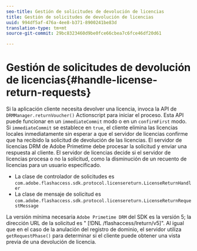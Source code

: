 ```yaml
---
seo-title: Gestión de solicitudes de devolución de licencias
title: Gestión de solicitudes de devolución de licencias
uuid: 994df5af-476a-4ee8-b371-8900241be83d
translation-type: tm+mt
source-git-commit: 29bc8323460d9be0fce66cbea7c6fce46df20d61

---
```



# Gestión de solicitudes de devolución de licencias{#handle-license-return-requests}

Si la aplicación cliente necesita devolver una licencia, invoca la API de `DRMManager.returnVoucher()` Actionscript para iniciar el proceso. Esta API puede funcionar en un `immediateCommit` modo o en un `confirmFirst` modo. Si `immediateCommit` se establece en `true`, el cliente elimina las licencias locales inmediatamente sin esperar a que el servidor de licencias confirme que ha recibido la solicitud de devolución de las licencias. El servidor de licencias DRM de Adobe Primetime debe procesar la solicitud y enviar una respuesta al cliente. El servidor de licencias decide si el servidor de licencias procesa o no la solicitud, como la disminución de un recuento de licencias para un usuario especificado.

* La clase de controlador de solicitudes es `com.adobe.flashaccess.sdk.protocol.licensereturn.LicenseReturnHandler`
* La clase de mensaje de solicitud es `com.adobe.flashaccess.sdk.protocol.licensereturn.LicenseReturnRequestMessage`

La versión mínima necesaria `Adobe Primetime DRM` del SDK es la versión 5; la dirección URL de la solicitud es &quot; [!DNL /flashaccess/lreturn/v5]&quot;. Al igual que en el caso de la anulación del registro de dominio, el servidor utiliza `getRequestPhase()` para determinar si el cliente puede obtener una vista previa de una devolución de licencia.
